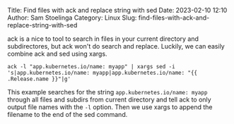 Title: Find files with ack and replace string with sed
Date: 2023-02-10 12:10
Author: Sam Stoelinga
Category: Linux
Slug: find-files-with-ack-and-replace-string-with-sed

ack is a nice to tool to search in files in your current directory and subdirectores, but
ack won't do search and replace. Luckily, we can easily combine ack and sed using xargs.


```shell
ack -l "app.kubernetes.io/name: myapp" | xargs sed -i 's|app.kubernetes.io/name: myapp|app.kubernetes.io/name: "{{ .Release.name }}"|g'
```

This example searches for the string `app.kubernetes.io/name: myapp` through all files
and subdirs from current directory and tell ack to only output file names with the `-l` option.
Then we use xargs to append the filename to the end of the sed command.

